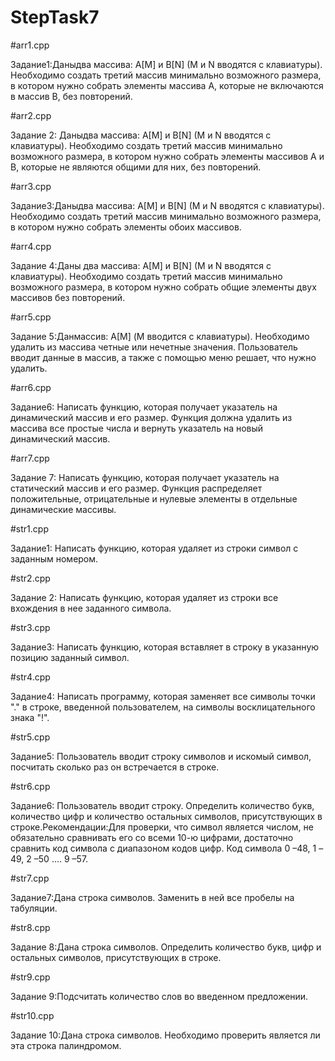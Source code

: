 # StepTask7

#arr1.cpp

Задание1:Даныдва массива: А[M] и B[N] (M и N вводятся с клавиатуры). Необходимо создать третий массив  минимально  возможного  размера,  в  котором  нужно  собрать  элементы  массива  A, которые не включаются в массив B, без повторений.

#arr2.cpp

Задание 2: Даныдва массива: А[M] и B[N] (M и N вводятся с клавиатуры). Необходимо создать третий массив минимально возможного размера, в котором нужно собрать элементы массивов A и B, которые не являются общими для них, без повторений.

#arr3.cpp

Задание3:Даныдва массива: А[M] и B[N] (M и N вводятся с клавиатуры). Необходимо создать третий массив минимально возможного размера, в котором нужно собрать элементы обоих массивов.

#arr4.cpp

Задание 4:Даны два массива: А[M] и B[N] (M и N вводятся с клавиатуры). Необходимо создать третий массив  минимально  возможного  размера,  в  котором  нужно  собрать  общие  элементы  двух массивов без повторений.

#arr5.cpp

Задание 5:Данмассив: А[M] (M вводится с клавиатуры). Необходимо удалить из массива четные или нечетные значения. Пользователь вводит данные в массив, а также с помощью меню решает, что нужно удалить.

#arr6.cpp

Задание6: Написать функцию, которая получает указатель на динамический массив и его размер. Функция должна удалить из массива все простые числа и вернуть указатель на новый динамический массив.

#arr7.cpp

Задание 7: Написать функцию, которая получает указатель на статический массив и его размер. Функция распределяет положительные, отрицательные и нулевые элементы в отдельные динамические массивы.

#str1.cpp

Задание1: Написать функцию, которая удаляет из строки символ с заданным номером.

#str2.cpp

Задание 2: Написать функцию, которая удаляет из строки все вхождения в нее заданного символа.

#str3.cpp

Задание3: Написать функцию, которая вставляет в строку в указанную позицию заданный символ.

#str4.cpp

Задание4: Написать  программу,  которая  заменяет  все  символы  точки  "."  в  строке,  введенной пользователем, на символы восклицательного знака "!".

#str5.cpp

Задание5: Пользователь вводит строку символов и искомый символ, посчитать сколько раз он встречается в строке.

#str6.cpp

Задание6: Пользователь  вводит  строку.  Определить  количество  букв,  количество  цифр  и  количество остальных символов, присутствующих в строке.Рекомендации:Для  проверки,  что  символ  является  числом,  не  обязательно  сравнивать  его  со  всеми  10-ю цифрами, достаточно сравнить код символа с диапазоном кодов цифр. Код символа 0 –48, 1 –49, 2 –50 .... 9 –57.

#str7.cpp

Задание7:Дана строка символов. Заменить в ней все пробелы на табуляции.

#str8.cpp

Задание 8:Дана  строка  символов.  Определить  количество  букв,  цифр  и  остальных  символов, присутствующих в строке.

#str9.cpp

Задание 9:Подсчитать количество слов во введенном предложении.

#str10.cpp

Задание 10:Дана строка символов. Необходимо проверить является ли эта строка палиндромом.

